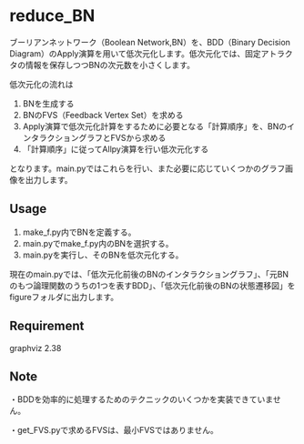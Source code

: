 # reduce_BN
ブーリアンネットワーク（Boolean Network,BN）を、BDD（Binary Decision Diagram）のApply演算を用いて低次元化します。低次元化では、固定アトラクタの情報を保存しつつBNの次元数を小さくします。

低次元化の流れは

1. BNを生成する
2. BNのFVS（Feedback Vertex Set）を求める
3. Apply演算で低次元化計算をするために必要となる「計算順序」を、BNのインタラクショングラフとFVSから求める
4. 「計算順序」に従ってAllpy演算を行い低次元化する

となります。main.pyではこれらを行い、また必要に応じていくつかのグラフ画像を出力します。

## Usage
1. make_f.py内でBNを定義する。
2. main.pyでmake_f.py内のBNを選択する。
3. main.pyを実行し、そのBNを低次元化する。

現在のmain.pyでは、「低次元化前後のBNのインタラクショングラフ」、「元BNのもつ論理関数のうちの1つを表すBDD」、「低次元化前後のBNの状態遷移図」をfigureフォルダに出力します。

## Requirement
graphviz 2.38

## Note
・BDDを効率的に処理するためのテクニックのいくつかを実装できていません。

・get_FVS.pyで求めるFVSは、最小FVSではありません。
